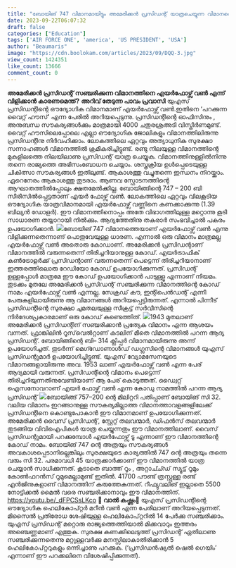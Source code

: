 ```yaml
---
title: "ബോയിങ് 747 വിമാനമായിട്ടും അമേരിക്കൻ പ്രസിഡന്റ് യാത്രചെയ്യുന്ന വിമാനത്തെ 'എയർഫോഴ്സ് വൺ' എന്നു വിളിക്കുന്നത് എന്തുകൊണ്ട് ?"
date: 2023-09-22T06:07:32
draft: false
categories: ["Education"]
tags: ['AIR FORCE ONE', 'america', 'US PRESIDENT', 'USA']
author: "Beaumaris"
image: "https://cdn.boolokam.com/articles/2023/09/DQQ-3.jpg"
view_count: 1424351
like_count: 13666
comment_count: 0
---
```


**അമേരിക്കൻ പ്രസിഡന്റ് സഞ്ചരിക്കുന്ന വിമാനത്തിനെ എയർഫോഴ്സ് വൺ എന്ന് വിളിക്കാൻ കാരണമെന്ത്?** **അറിവ് തേടുന്ന പാവം പ്രവാസി** യുഎസ് പ്രസിഡന്റിന്റെ ഔദ്യോഗിക വിമാനമാണ് എയർഫോഴ്സ് വൺ.ഇതിനെ ‘പറക്കുന്ന വൈറ്റ് ഹൗസ്’ എന്ന പേരിൽ അറിയപ്പെടുന്നു. പ്രസിഡന്റിന്റെ ഓഫിസിനും , അനുബന്ധ സൗകര്യങ്ങൾക്കും മാത്രമായി 4000 ചതുരശ്രഅടി വിസ്തീർണമുണ്ട്. വൈറ്റ് ഹൗസിലെപ്പോലെ എല്ലാ ഔദ്യോഗിക ജോലികളും വിമാനത്തിലിരുന്നു പ്രസിഡന്റിനു നിർവഹിക്കാം. ലോകത്തിലെ ഏറ്റവും അത്യാധുനിക സുരക്ഷാ സന്നാഹങ്ങൾ വിമാനത്തിൽ ക്രമീകരിച്ചിട്ടുണ്ട്. രണ്ടു നിലയുള്ള വിമാനത്തിന്റെ മുകളിലത്തെ നിലയിലാണു പ്രസിഡന്റ് യാത്ര ചെയ്യുക. വിമാനത്തിനുള്ളിൽനിന്നു തന്നെ രാജ്യത്തെ അഭിസംബോധന ചെയ്യാം. ശസ്ത്രക്രിയ ഉൾപ്പെടെയുള്ള ചികിത്സാ സൗകര്യങ്ങൾ ഇതിലുണ്ട്. ആകാശത്തു വച്ചുതന്നെ ഇന്ധനം നിറയ്ക്കാം. ഏറെനേരം ആകാശത്തു തുടരാം. ആണവ സ്ഫോടനത്തിന്റെ ആഘാതത്തിൽപ്പോലും ക്ഷതമേൽക്കില്ല. ബോയിങ്ങിന്റെ 747 – 200 ബി സീരീസിൽപ്പെട്ടതാണ് എയർ ഫോഴ്സ് വൺ. ലോകത്തിലെ ഏറ്റവും വിലകൂടിയ ഔദ്യോഗിക യാത്രവിമാനമായി എയർഫോഴ്സ് വണ്ണിനെ കണക്കാക്കുന്നു (1.39 ബില്യൻ ഡോളർ). ഈ വിമാനത്തിനൊപ്പം അതേ വിഭാഗത്തിലുള്ള മറ്റൊന്നു കൂടി സാധാരണ തയ്യാറായി നിൽക്കും. ആദ്യത്തേതിനു തകരാർ സംഭവിച്ചാൽ പകരം ഉപയോഗിക്കാൻ. ![](https://cdn.boolokam.com/articles/2023/09/FWWQ.jpg)ബോയിങ് 747 വിമാനത്തെയാണ് എയർഫോഴ്സ് വൺ എന്നു വിളിക്കുന്നതെന്നാണ് പൊതുവേയുള്ള ധാരണ. എന്നാൽ ഒരു വിമാനം മാത്രമല്ല എയർഫോഴ്സ് വൺ അതൊരു കോഡാണ്. അമേരിക്കൻ പ്രസിഡന്റാണ് വിമാനത്തിൽ വരുന്നതെന്ന് തിരിച്ചറിയാനുള്ള കോഡ്. എയർട്രാഫിക് കൺട്രോളർക്ക് പ്രസിഡന്റാണ് വരുന്നതെന്ന് പെട്ടെന്ന് തിരിച്ചറിയാനാണ് ഇത്തരത്തിലൊരു റേഡിയോ കോഡ് ഉപയോഗിക്കുന്നത്. പ്രസിഡന്റ് ഉള്ളപ്പോൾ മാത്രമേ ഈ കോഡ് ഉപയോഗിക്കാൻ പാടുള്ളൂ എന്നാണ് നിയമം. തുടക്കം മുതലേ അമേരിക്കൻ പ്രസിഡന്റ് സഞ്ചരിക്കുന്ന വിമാനത്തിന്റെ കോഡ് നാമം എയർഫോഴ്സ് വൺ എന്നല്ല. സേക്രഡ് കൗ, ഇന്റിപെൻഡന്റ് എന്നീ പേരുകളിലായിരുന്നു ആ വിമാനങ്ങള്‍ അറിയപ്പെട്ടിരുന്നത്. എന്നാൽ പിന്നീട് പ്രസിഡന്റിന്റെ സുരക്ഷാ ചുമതലയുള്ള സീക്രട്ട് സർവീസിന്റെ നിർദേശപ്രകാരമാണ് ഒരു കോഡ് കണ്ടെത്തിത്. ![](https://cdn.boolokam.com/articles/2023/09/QDFF-1-2.jpg)1943 മുതലാണ് അമേരിക്കൻ പ്രസിഡന്റിന് സഞ്ചരിക്കാൻ പ്രത്യേക വിമാനം എന്ന ആശയം വന്നത്. ഫ്രാങ്കിലിൻ റൂസ്‌വെൽറ്റാണ് കടലിന് മീതെ വിമാനത്തിൽ പറന്ന ആദ്യ പ്രസിഡന്റ്. ബോയിങ്ങിന്റെ ബി– 314 ക്ലിപ്പർ വിമാനമായിരുന്നു അന്ന് ഉപയോഗിച്ചത്. തുടർന്ന് മെഗ്‍ഡോണാൾഡ് ഡഗ്ലസിന്റെ വിമാനങ്ങൾ യുഎസ് പ്രസിഡന്റുമാർ ഉപയോഗിച്ചിട്ടുണ്ട്. യുഎസ് വ്യോമസേനയുടെ വിമാനങ്ങളായിരുന്നു അവ. 1953 ലാണ് എയർഫോഴ്സ് വൺ എന്ന പേര് ആദ്യമായി വരുന്നത്. പ്രസി‍ഡന്റിന്റെ വിമാനം പെട്ടെന്ന് തിരിച്ചറിയുന്നതിനുവേണ്ടിയാണ് ആ പേര് കൊടുത്തത്. ഡ്വൈറ്റ് ഐസനോവറാണ് എയർ ഫോഴ്സ് വൺ എന്ന കോഡു നാമത്തിൽ പറന്ന ആദ്യ പ്രസിഡന്റ് ![](https://cdn.boolokam.com/articles/2023/09/DDFF-2.jpg)ബോയിങ്ങ് 757–200 ന്റെ മിലിറ്ററി പതിപ്പാണ് ബോയിങ് സി 32. വലിയ വിമാനം ഇറങ്ങാനുള്ള സൗകര്യമില്ലാത്ത വിമാനത്താവളങ്ങളിലേക്ക് പ്രസിഡന്റിനെ കൊണ്ടുപോകാൻ ഈ വിമാനമാണ് ഉപയോഗിക്കുന്നത്. അമേരിക്കൻ വൈസ് പ്രസിഡന്റ്, സ്റ്റേറ്റ് തലവന്മാർ, ഡിഫൻസ് തലവന്മാർ തുടങ്ങിയ വിവിഐപികള്‍ യാത്ര ചെയ്യുന്നതും ഈ വിമാനത്തിലാണ്. വൈസ് പ്രസിഡന്റുമായി പറക്കുമ്പോൾ എയർഫോഴ്സ് ടൂ എന്നാണ് ഈ വിമാനത്തിന്റെ കോഡ് നാമം. ബോയിങ് 747 ന്റെ അത്രയും സൗകര്യങ്ങൾ അവകാശപ്പെടാനില്ലെങ്കിലും സുരക്ഷയുടെ കാര്യത്തിൽ 747 ന്റെ അത്രയും തന്നെ വരും സി 32. പരമാവധി 45 യാത്രക്കാർക്കാണ് ഈ വിമാനത്തിൽ യാത്ര ചെയ്യാൻ സാധിക്കുന്നത്. കൂടാതെ ബാത്ത് റൂം , അറ്റാച്ച്ഡ് സ്യൂട്ട് റൂമും കോൺഫറൻസ് റൂമുമെല്ലാമുണ്ട് ഇതിൽ. 41700 പൗണ്ട് ത്രസ്റ്റുള്ള രണ്ട് എൻജിനുകളാണ് വിമാനത്തിന് കരുത്തേകുന്നത്. റീഫ്യുവലിങ് ഇല്ലാതെ 5500 നോട്ടിക്കൽ മൈൽ വരെ സഞ്ചരിക്കാനാവും ഈ വിമാനത്തിന്. https://youtu.be/_dFPCSsLKco **💢 വാൽ കഷ്ണം💢** യുഎസ് പ്രസിഡന്റിന്റെ ഔദ്യോഗിക ഹെലികോപ്റ്റർ മറീൻ വൺ എന്ന പേരിലാണ് അറിയപ്പെടുന്നത്. മിസൈൽ പ്രതിരോധ ശേഷിയുള്ള ഹെലികോപ്റ്ററിൽ 14 പേർക്കു സഞ്ചരിക്കാം. യുഎസ് പ്രസിഡന്റ് മറ്റൊരു രാജ്യത്തെത്തിയാൽ മിക്കവാറും ഇത്തരം അഞ്ചെണ്ണമാണ് എത്തുക. സുരക്ഷ കണക്കിലെടുത്ത് പ്രസിഡന്റ് ഏതിലാണു സഞ്ചരിക്കുന്നതെന്നു മറ്റുള്ളവർക്കു മനസ്സിലാകാതിരിക്കാൻ 5 ഹെലികോപ്റ്ററുകളും ഒന്നിച്ചാണു പറക്കുക. (‘പ്രസിഡൻഷ്യൽ ഷെൽ ഗെയിം’ എന്നാണ് ഈ പറക്കലിനെ വിശേഷിപ്പിക്കുന്നത്).
